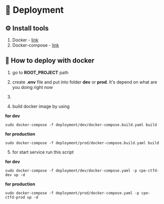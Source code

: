 # 🚀 Deployment

## ⚙️ Install tools
1. Docker - [link](https://docs.docker.com/engine/install/ubuntu/)
2. Docker-compose - [link](https://docs.docker.com/compose/install/)

## 🐳 How to deploy with docker
1. go to **ROOT_PROJECT** path

2. create **.env** file and put into folder **dev** or **prod**. It's depend on what are you doing right now
3. 
4. build docker image by using

**for dev**
```
sudo docker-compose -f deployment/dev/docker-compose.build.yaml build
```

**for production**
```
sudo docker-compose -f deployment/prod/docker-compose.build.yaml build
```

5. for start service run this script

**for dev**
```
sudo docker-compose -f deployment/dev/docker-compose.yaml -p cpe-ctfd-dev up -d
```

**for production**
```
sudo docker-compose -f deployment/prod/docker-compose.yaml -p cpe-ctfd-prod up -d
```
